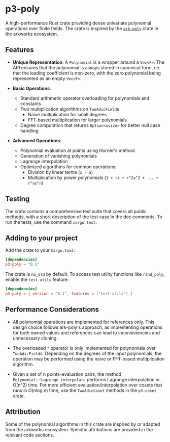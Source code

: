 # p3-poly

A high-performance Rust crate providing dense univariate polynomial operations over finite fields. The crate is inspired by the [`ark-poly`](https://github.com/arkworks-rs/algebra/tree/master/poly) crate in the arkworks ecosystem.

## Features

- **Unique Representation**: A `Polynomial` is a wrapper around a `Vec<F>`. The API ensures that the polynomial is always stored in canonical form, i.e. that the leading coefficient is non-zero, with the zero polynomial being represented as an empty `Vec<F>`.

- **Basic Operations**:
  - Standard arithmetic operator overloading for polynomials and constants 
  - Two multiplication algorithms on `TwoAdicField`s
    - Naive multiplication for small degrees
    - FFT-based multiplication for larger polynomials
  - Degree computation that returns `Option<usize>` for better null case handling

- **Advanced Operations**:
  - Polynomial evaluation at points using Horner's method
  - Generation of vanishing polynomials
  - Lagrange interpolation
  - Optimized algorithms for common operations:
    - Division by linear terms (`x - a`)
    - Multiplication by power polynomials (`1 + rx + r^2x^2 + ... + r^nx^n`)

## Testing

The crate contains a comprehensive test suite that covers all public methods, with a short description of the test case in the doc comments. To run the tests, use the command `cargo test`.

## Adding to your project

Add the crate to your `Cargo.toml`:

```toml
[dependencies]
p3-poly = "0.1"
```

The crate is `no_std` by default. To access test utility functions like `rand_poly`, enable the `test-utils` feature:

```toml
[dependencies]
p3-poly = { version = "0.1", features = ["test-utils"] }
```

## Performance Considerations

- All polynomial operations are implemented for references only. This design choice follows ark-poly's approach, as implementing operations for both owned values and references can lead to inconsistencies and unnecessary cloning. 

- The overloaded `*` operator is only implemented for polynomials over `TwoAdicField`s. Depending on the degrees of the input polynomials, the operation may be performed using the naive or FFT-based multiplication algorithm.

- Given a set of n points-evaluation pairs, the method `Polynomial::lagrange_interpolate` performs Lagrange interpolation in O(n^2) time. For more efficient evaluation/interpolation over cosets that runs in O(nlog n) time, use the `TwoAdicCoset` methods in the `p3-coset` crate.

## Attribution

Some of the polynomial algorithms in this crate are inspired by or adapted from the arkworks ecosystem. Specific attributions are provided in the relevant code sections.